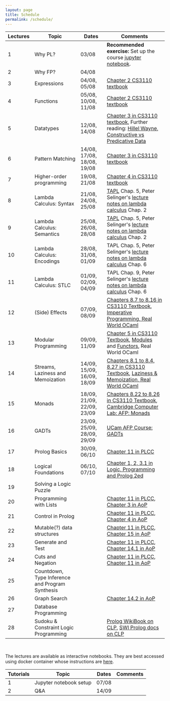 ```yaml
---
layout: page
title: Schedule
permalink: /schedule/
---
```


| Lectures | Topic | Dates | Comments |
|----------|-------|-------|----------|
| 1 | Why PL? | 03/08 | **Recommended exercise:** Set up the course [jupyter notebook](https://github.com/kayceesrk/cs3100_m20#running-the-jupyter-notebooks). |  
| 2 | Why FP? | 04/08 | |  
| 3 | Expressions | 04/08, 05/08 | [Chapter 2 CS3110 textbook](https://www.cs.cornell.edu/courses/cs3110/2019sp/textbook/basics/intro.html) | 
| 4 | Functions | 05/08, 10/08, 11/08 | [Chapter 2 CS3110 textbook](https://www.cs.cornell.edu/courses/cs3110/2019sp/textbook/basics/intro.html) |  
| 5 | Datatypes | 12/08, 14/08 | [Chapter 3 in CS3110 textbook](http://www.cs.cornell.edu/courses/cs3110/2019sp/textbook/data/intro.html), Further reading: [Hillel Wayne, Constructive vs Predicative Data](https://www.hillelwayne.com/post/constructive/) |  
| 6 | Pattern Matching | 14/08, 17/08, 18/08, 19/08 | [Chapter 3 in CS3110 textbook](http://www.cs.cornell.edu/courses/cs3110/2019sp/textbook/data/intro.html) |  
| 7 | Higher-order programming | 19/08, 21/08 | [Chapter 4 in CS3110 textbook](http://www.cs.cornell.edu/courses/cs3110/2019sp/textbook/data/intro.html) |
| 8 | Lambda Calculus: Syntax | 21/08, 24/08, 25/08 | [TAPL](https://www.cis.upenn.edu/~bcpierce/tapl/) Chap. 5, Peter Selinger's [lecture notes on lambda calculus](https://arxiv.org/abs/0804.3434) Chap. 2 |
| 9 | Lambda Calculus: Semantics | 25/08, 26/08, 28/08 | [TAPL](https://www.cis.upenn.edu/~bcpierce/tapl/) Chap. 5, Peter Selinger's [lecture notes on lambda calculus](https://arxiv.org/abs/0804.3434) Chap. 2 |
| 10| Lambda Calculus: Encodings | 28/08, 31/08, 01/09 | TAPL Chap. 5, Peter Selinger's [lecture notes on lambda calculus](https://arxiv.org/abs/0804.3434) Chap. 6 |
| 11| Lambda Calculus: STLC | 01/09, 02/09, 04/09 | TAPL Chap. 9, Peter Selinger's [lecture notes on lambda calculus](https://arxiv.org/abs/0804.3434) Chap. 6 |
| 12| (Side) Effects | 07/09, 08/09 | [Chapters 8.7 to 8.16 in CS3110 Textbook](http://www.cs.cornell.edu/courses/cs3110/2019sp/textbook/ads/mutability.html), [Imperative Programming, Real World OCaml](https://dev.realworldocaml.org/imperative-programming.html) |
| 13| Modular Programming | 09/09, 11/09 |  [Chapter 5 in CS3110 Textbook](https://www.cs.cornell.edu/courses/cs3110/2019sp/textbook/modules/intro.html), [Modules](https://dev.realworldocaml.org/files-modules-and-programs.html) and [Functors](https://dev.realworldocaml.org/functors.html), Real World OCaml |
| 14| Streams, Laziness and Memoization | 14/09, 15/09, 16/09, 18/09 | [Chapters 8.1 to 8.4, 8.27 in CS3110 Textbook](https://www.cs.cornell.edu/courses/cs3110/2019sp/textbook/ads/infinite.html), [Laziness & Memoization, Real World OCaml](https://dev.realworldocaml.org/imperative-programming.html#scrollNav-5) |
| 15| Monads | 18/09, 21/09, 22/09, 23/09 | [Chapters 8.22 to 8.26  in CS3110 Textbook](https://www.cs.cornell.edu/courses/cs3110/2019sp/textbook/ads/monads.html), [Cambridge Computer Lab: AFP: Monads](https://www.cl.cam.ac.uk/teaching/1516/L28/monads-etc.pdf) |
| 16| GADTs | 23/09, 25/09, 28/09, 29/09 | [UCam AFP Course: GADTs](https://www.cl.cam.ac.uk/teaching/1415/L28/gadts.pdf) |
| 17| Prolog Basics | 30/09, 06/10 | [Chapter 11 in PLCC](https://www.amazon.in/Programming-Languages-Concepts-Constructs-2e/dp/8177584227) |
| 18| Logical Foundations | 06/10, 07/10 | [Chapter 1, 2, 3.1 in Logic, Programming and Prolog 2ed](https://www.ida.liu.se/~ulfni53/lpp/) |
| 19| Solving a Logic Puzzle | | |
| 20| Programming with Lists | | [Chapter 11 in PLCC](https://www.amazon.in/Programming-Languages-Concepts-Constructs-2e/dp/8177584227), [Chapter 3 in AoP](https://mitpress.mit.edu/books/art-prolog-second-edition) |
| 21| Control in Prolog | | [Chapter 11 in PLCC](https://www.amazon.in/Programming-Languages-Concepts-Constructs-2e/dp/8177584227), [Chapter 4 in AoP](https://mitpress.mit.edu/books/art-prolog-second-edition) |
| 22| Mutable(?) data structures | | [Chapter 11 in PLCC](https://www.amazon.in/Programming-Languages-Concepts-Constructs-2e/dp/8177584227), [Chapter 15 in AoP](https://mitpress.mit.edu/books/art-prolog-second-edition) |
| 23| Generate and Test | | [Chapter 11 in PLCC](https://www.amazon.in/Programming-Languages-Concepts-Constructs-2e/dp/8177584227), [Chapter 14.1 in AoP](https://mitpress.mit.edu/books/art-prolog-second-edition) |
| 24| Cuts and Negation | | [Chapter 11 in PLCC](https://www.amazon.in/Programming-Languages-Concepts-Constructs-2e/dp/8177584227), [Chapter 11 in AoP](https://mitpress.mit.edu/books/art-prolog-second-edition) |
| 25| Countdown, Type Inference and Program Synthesis | | |
| 26| Graph Search | | [Chapter 14.2 in AoP](https://mitpress.mit.edu/books/art-prolog-second-edition) |
| 27| Database Programming| | |
| 28| Sudoku & Constraint Logic Programming| | [Prolog WikiBook on CLP](https://en.wikibooks.org/wiki/Prolog/Constraint_Logic_Programming), [SWI Prolog docs on CLP](https://www.swi-prolog.org/pldoc/man?section=clp) |

<br/>

The lectures are available as interactive notebooks. They are best accessed
using docker container whose instructions are
[here](https://github.com/kayceesrk/cs3100_m20#running-the-jupyter-notebooks).

| Tutorials | Topic | Dates | Comments |
|-----------|-------|-------|----------|
| 1 | Jupyter notebook setup | 07/08 | |
| 2 | Q&A | 14/09 | |
